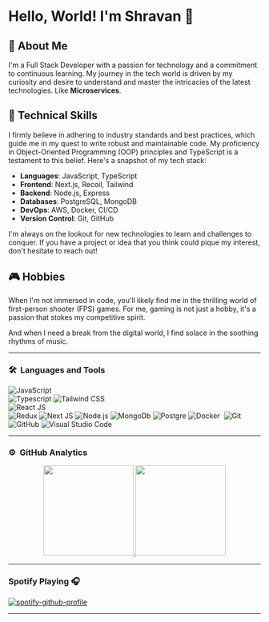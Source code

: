 
# Hello, World! I'm Shravan 👋

## 🚀 About Me
I'm a Full Stack Developer with a passion for technology and a commitment to continuous learning. My journey in the tech world is driven by my curiosity and desire to understand and master the intricacies of the latest technologies. Like **Microservices**.

## 💼 Technical Skills
I firmly believe in adhering to industry standards and best practices, which guide me in my quest to write robust and maintainable code. My proficiency in Object-Oriented Programming (OOP) principles and TypeScript is a testament to this belief. Here's a snapshot of my tech stack:

- **Languages**: JavaScript, TypeScript
- **Frontend**: Next.js, Recoil, Tailwind
- **Backend**: Node.js, Express
- **Databases**: PostgreSQL, MongoDB
- **DevOps**: AWS, Docker, CI/CD
- **Version Control**: Git, GitHub

I'm always on the lookout for new technologies to learn and challenges to conquer. If you have a project or idea that you think could pique my interest, don't hesitate to reach out!

## 🎮 Hobbies
When I'm not immersed in code, you'll likely find me in the thrilling world of first-person shooter (FPS) games. For me, gaming is not just a hobby, it's a passion that stokes my competitive spirit.

And when I need a break from the digital world, I find solace in the soothing rhythms of music.


---

### 🛠 &nbsp;Languages and Tools

  ![JavaScript](https://img.shields.io/badge/JavaScript-323330?style=for-the-badge&logo=javascript&logoColor=F7DF1E)  
  ![Typescript](https://img.shields.io/badge/TypeScript-007ACC?style=for-the-badge&logo=typescript&logoColor=white)
  ![Tailwind CSS](https://img.shields.io/badge/Tailwind_CSS-38B2AC?style=for-the-badge&logo=tailwind-css&logoColor=white)  
  ![React JS](https://img.shields.io/badge/React-20232A?style=for-the-badge&logo=react&logoColor=61DAFB)  
  ![Redux](https://img.shields.io/badge/Redux-593D88?style=for-the-badge&logo=redux&logoColor=white)
  ![Next JS](https://img.shields.io/badge/next%20js-000000?style=for-the-badge&logo=nextdotjs&logoColor=white)
  ![Node.js](https://img.shields.io/badge/Node%20js-339933?style=for-the-badge&logo=nodedotjs&logoColor=white)
  ![MongoDb](https://img.shields.io/badge/MongoDB-4EA94B?style=for-the-badge&logo=mongodb&logoColor=white)
  ![Postgre](https://img.shields.io/badge/PostgreSQL-316192?style=for-the-badge&logo=postgresql&logoColor=white)
  ![Docker](https://img.shields.io/badge/Docker-2CA5E0?style=for-the-badge&logo=docker&logoColor=white)
  ![]()
  ![Git](https://img.shields.io/badge/GIT-E44C30?style=for-the-badge&logo=git&logoColor=white)
  ![GitHub](https://img.shields.io/badge/GitHub-100000?style=for-the-badge&logo=github&logoColor=white)
  ![Visual Studio Code](https://img.shields.io/badge/VSCode-0078D4?style=for-the-badge&logo=visual%20studio%20code&logoColor=white)
  

---

### ⚙️ &nbsp;GitHub Analytics

<p align="center">
<a href="https://github.com/Shravan-Chaudhary">
  <img height="180em" src="https://github-readme-stats-eight-theta.vercel.app/api?username=Shravan-Chaudhary&show_icons=true&theme=buefy&include_all_commits=true&count_private=true"/>
  <img height="180em" src="https://github-readme-stats-eight-theta.vercel.app/api/top-langs/?username=Shravan-Chaudhary&layout=compact&langs_count=8&theme=buefy"/>
</a>
</p>

---

### Spotify Playing 🎧
[![spotify-github-profile](https://spotify-github-profile.vercel.app/api/view?uid=313zhon4ggk6dyvpjd57a5jh2sra&cover_image=true&theme=natemoo-re&show_offline=false&background_color=121212&interchange=false&bar_color=53b14f&bar_color_cover=false)](https://github.com/kittinan/spotify-github-profile)

---
